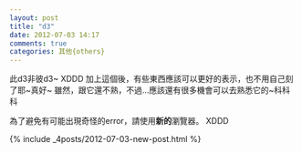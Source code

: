 ```yaml
---
layout: post
title: "d3"
date: 2012-07-03 14:17
comments: true
categories: 其他{others}
---
```


此d3非彼d3~ XDDD
加上這個後，有些東西應該可以更好的表示，也不用自己刻了耶~真好~
雖然，跟它還不熟，不過...應該還有很多機會可以去熟悉它的~科科科

為了避免有可能出現奇怪的error，請使用**新的**瀏覽器。 XDDD



<!-- more -->

{% include _4posts/2012-07-03-new-post.html %}
<div class="d3"></div>
<div class="d3"></div>
<div class="d3"></div>

<div id="multilines"></div>
